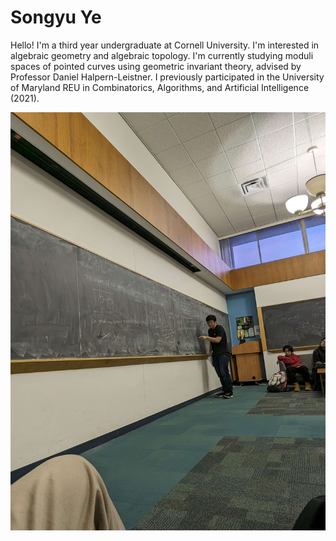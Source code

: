 # Songyu Ye

Hello! I'm a third year undergraduate at Cornell University. I'm interested in algebraic geometry and algebraic topology. I'm currently studying moduli spaces of pointed curves using geometric invariant theory, advised by Professor Daniel Halpern-Leistner. I previously participated in the University of Maryland REU in Combinatorics, Algorithms, and Artificial Intelligence (2021).

![](me-at-board.jpg)
